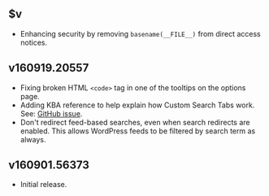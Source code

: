 ## $v

- Enhancing security by removing `basename(__FILE__)` from direct access notices.

## v160919.20557

- Fixing broken HTML `<code>` tag in one of the tooltips on the options page.
- Adding KBA reference to help explain how Custom Search Tabs work. See: [GitHub issue](https://github.com/websharks/wp-site-search/issues/4).
- Don't redirect feed-based searches, even when search redirects are enabled. This allows WordPress feeds to be filtered by search term as always.

## v160901.56373

- Initial release.
